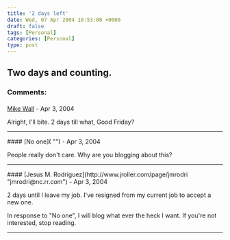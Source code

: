 ```yaml
---
title: '2 days left'
date: Wed, 07 Apr 2004 10:53:00 +0000
draft: false
tags: [Personal]
categories: [Personal]
type: post
---
```


Two days and counting.
---
### Comments:
####
[Mike Wall](http://www.mjwall.com "") - <time datetime="2004-04-07 11:40:14">Apr 3, 2004</time>

Alright, I'll bite. 2 days till what, Good Friday?
<hr />
####
[No one]( "") - <time datetime="2004-04-07 17:24:14">Apr 3, 2004</time>

People really don't care. Why are you blogging about this?
<hr />
####
[Jesus M. Rodriguez](http://www.jroller.com/page/jmrodri "jmrodri@nc.rr.com") - <time datetime="2004-04-07 21:49:54">Apr 3, 2004</time>

2 days until I leave my job. I've resigned from my current job to accept a new one.

In response to "No one", I will blog what ever the heck I want. If you're not interested, stop reading.
<hr />

